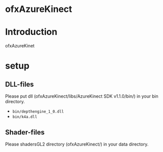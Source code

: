 # ofxAzureKinect

# Introduction
ofxAzureKinet

# setup
## DLL-files
Please put dll (ofxAzureKinect/libs/AzureKinect SDK v1.1.0/bin/) in your bin directory.
 - ```bin/depthengine_1_0.dll```
 - ```bin/k4a.dll```

## Shader-files
Please shadersGL2 directory (ofxAzureKinect/) in your data directory.
